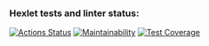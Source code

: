 ### Hexlet tests and linter status:
[![Actions Status](https://github.com/mashaanov/frontend-project-46/actions/workflows/hexlet-check.yml/badge.svg)](https://github.com/mashaanov/frontend-project-46/actions)
[![Maintainability](https://api.codeclimate.com/v1/badges/3f9e50a51ce013d46bf5/maintainability)](https://codeclimate.com/github/mashaanov/frontend-project-46/maintainability)
[![Test Coverage](https://api.codeclimate.com/v1/badges/3f9e50a51ce013d46bf5/test_coverage)](https://codeclimate.com/github/mashaanov/frontend-project-46/test_coverage)
